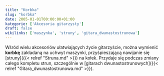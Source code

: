 ```yaml
---
title: "Korbka"
slug: "korbka"
date: 2005-01-01T00:00:00+01:00
kategorie: ['Akcesoria gitarzysty']
draft: false
wikilinks: ['maszynka', 'struny', 'gitara_dwunastostrunowa']
---
```

Wśród wielu akcesoriów ułatwiających życie gitarzyście, można wymienić
**korbkę** zakładaną na uchwyt maszynki<!-- link nie odnosił się do niczego: 'Korbka' ('content/książka/Korbka.md') links to 'maszynka' ('content/książka/maszynka.md') and that does not exist -->,
przyśpieszającą nawijanie się [struny]({{< relref "Struna.md" >}}) na kołek.
Przydaje się podczas zmiany całego kompletu strun, szczególnie w
[gitarach dwunastostrunowych]({{< relref "Gitara_dwunastostrunowa.md" >}}).

